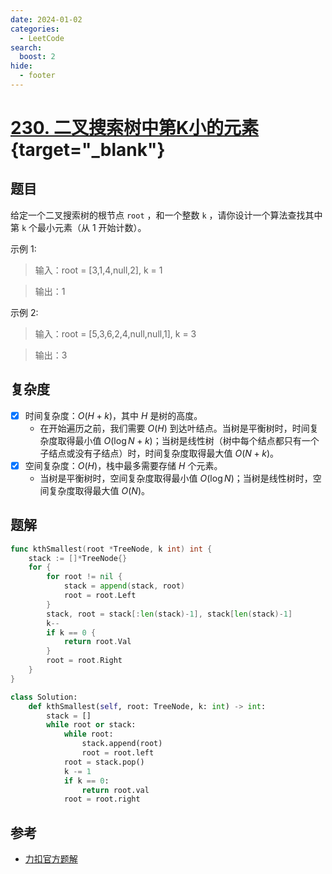 ```yaml
---
date: 2024-01-02
categories:
  - LeetCode
search:
  boost: 2
hide:
  - footer
---
```


# [230. 二叉搜索树中第K小的元素](https://leetcode.cn/problems/kth-smallest-element-in-a-bst){target="_blank"}

## 题目

给定一个二叉搜索树的根节点 `root` ，和一个整数 `k` ，请你设计一个算法查找其中第 `k` 个最小元素（从 1 开始计数）。

示例 1:

> 输入：root = [3,1,4,null,2], k = 1

> 输出：1

示例 2:

> 输入：root = [5,3,6,2,4,null,null,1], k = 3

> 输出：3

## 复杂度

- [x] 时间复杂度：$O(H+k)$，其中 $H$ 是树的高度。
    - 在开始遍历之前，我们需要 $O(H)$ 到达叶结点。当树是平衡树时，时间复杂度取得最小值 $O(\log N + k)$；当树是线性树（树中每个结点都只有一个子结点或没有子结点）时，时间复杂度取得最大值 $O(N+k)$。
- [x] 空间复杂度：$O(H)$，栈中最多需要存储 $H$ 个元素。
    - 当树是平衡树时，空间复杂度取得最小值 $O(\log N)$；当树是线性树时，空间复杂度取得最大值 $O(N)$。

## 题解

```go title="Go"
func kthSmallest(root *TreeNode, k int) int {
    stack := []*TreeNode{}
    for {
        for root != nil {
            stack = append(stack, root)
            root = root.Left
        }
        stack, root = stack[:len(stack)-1], stack[len(stack)-1]
        k--
        if k == 0 {
            return root.Val
        }
        root = root.Right
    }
}
```

```python title="Python"
class Solution:
    def kthSmallest(self, root: TreeNode, k: int) -> int:
        stack = []
        while root or stack:
            while root:
                stack.append(root)
                root = root.left
            root = stack.pop()
            k -= 1
            if k == 0:
                return root.val
            root = root.right
```

## 参考
- [力扣官方题解](https://leetcode.cn/problems/kth-smallest-element-in-a-bst/solutions/1050055/er-cha-sou-suo-shu-zhong-di-kxiao-de-yua-8o07/)
